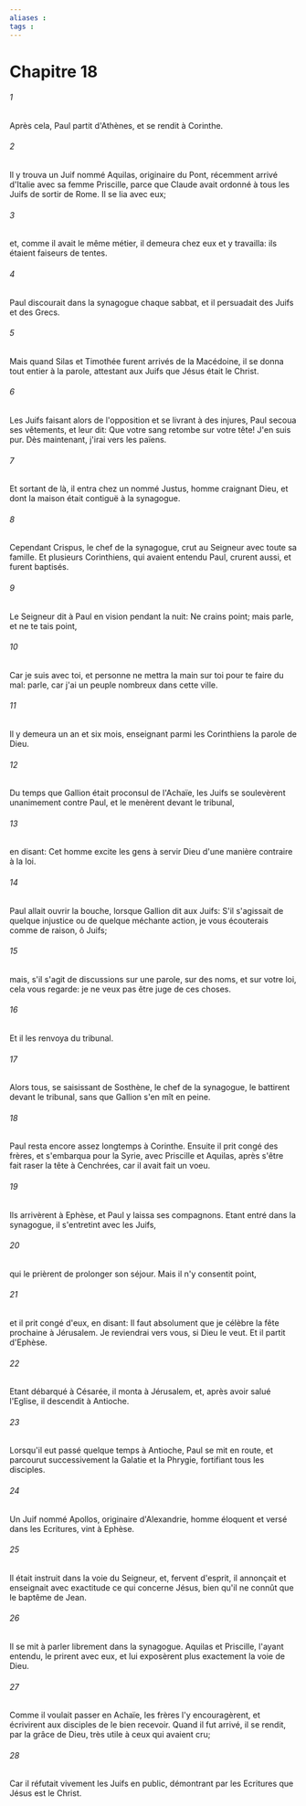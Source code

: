 ```yaml
---
aliases : 
tags : 
---
```


# Chapitre 18

###### 1
Après cela, Paul partit d'Athènes, et se rendit à Corinthe.
###### 2
Il y trouva un Juif nommé Aquilas, originaire du Pont, récemment arrivé d'Italie avec sa femme Priscille, parce que Claude avait ordonné à tous les Juifs de sortir de Rome. Il se lia avec eux;
###### 3
et, comme il avait le même métier, il demeura chez eux et y travailla: ils étaient faiseurs de tentes.
###### 4
Paul discourait dans la synagogue chaque sabbat, et il persuadait des Juifs et des Grecs.
###### 5
Mais quand Silas et Timothée furent arrivés de la Macédoine, il se donna tout entier à la parole, attestant aux Juifs que Jésus était le Christ.
###### 6
Les Juifs faisant alors de l'opposition et se livrant à des injures, Paul secoua ses vêtements, et leur dit: Que votre sang retombe sur votre tête! J'en suis pur. Dès maintenant, j'irai vers les païens.
###### 7
Et sortant de là, il entra chez un nommé Justus, homme craignant Dieu, et dont la maison était contiguë à la synagogue.
###### 8
Cependant Crispus, le chef de la synagogue, crut au Seigneur avec toute sa famille. Et plusieurs Corinthiens, qui avaient entendu Paul, crurent aussi, et furent baptisés.
###### 9
Le Seigneur dit à Paul en vision pendant la nuit: Ne crains point; mais parle, et ne te tais point,
###### 10
Car je suis avec toi, et personne ne mettra la main sur toi pour te faire du mal: parle, car j'ai un peuple nombreux dans cette ville.
###### 11
Il y demeura un an et six mois, enseignant parmi les Corinthiens la parole de Dieu.
###### 12
Du temps que Gallion était proconsul de l'Achaïe, les Juifs se soulevèrent unanimement contre Paul, et le menèrent devant le tribunal,
###### 13
en disant: Cet homme excite les gens à servir Dieu d'une manière contraire à la loi.
###### 14
Paul allait ouvrir la bouche, lorsque Gallion dit aux Juifs: S'il s'agissait de quelque injustice ou de quelque méchante action, je vous écouterais comme de raison, ô Juifs;
###### 15
mais, s'il s'agit de discussions sur une parole, sur des noms, et sur votre loi, cela vous regarde: je ne veux pas être juge de ces choses.
###### 16
Et il les renvoya du tribunal.
###### 17
Alors tous, se saisissant de Sosthène, le chef de la synagogue, le battirent devant le tribunal, sans que Gallion s'en mît en peine.
###### 18
Paul resta encore assez longtemps à Corinthe. Ensuite il prit congé des frères, et s'embarqua pour la Syrie, avec Priscille et Aquilas, après s'être fait raser la tête à Cenchrées, car il avait fait un voeu.
###### 19
Ils arrivèrent à Ephèse, et Paul y laissa ses compagnons. Etant entré dans la synagogue, il s'entretint avec les Juifs,
###### 20
qui le prièrent de prolonger son séjour. Mais il n'y consentit point,
###### 21
et il prit congé d'eux, en disant: Il faut absolument que je célèbre la fête prochaine à Jérusalem. Je reviendrai vers vous, si Dieu le veut. Et il partit d'Ephèse.
###### 22
Etant débarqué à Césarée, il monta à Jérusalem, et, après avoir salué l'Eglise, il descendit à Antioche.
###### 23
Lorsqu'il eut passé quelque temps à Antioche, Paul se mit en route, et parcourut successivement la Galatie et la Phrygie, fortifiant tous les disciples.
###### 24
Un Juif nommé Apollos, originaire d'Alexandrie, homme éloquent et versé dans les Ecritures, vint à Ephèse.
###### 25
Il était instruit dans la voie du Seigneur, et, fervent d'esprit, il annonçait et enseignait avec exactitude ce qui concerne Jésus, bien qu'il ne connût que le baptême de Jean.
###### 26
Il se mit à parler librement dans la synagogue. Aquilas et Priscille, l'ayant entendu, le prirent avec eux, et lui exposèrent plus exactement la voie de Dieu.
###### 27
Comme il voulait passer en Achaïe, les frères l'y encouragèrent, et écrivirent aux disciples de le bien recevoir. Quand il fut arrivé, il se rendit, par la grâce de Dieu, très utile à ceux qui avaient cru;
###### 28
Car il réfutait vivement les Juifs en public, démontrant par les Ecritures que Jésus est le Christ.
